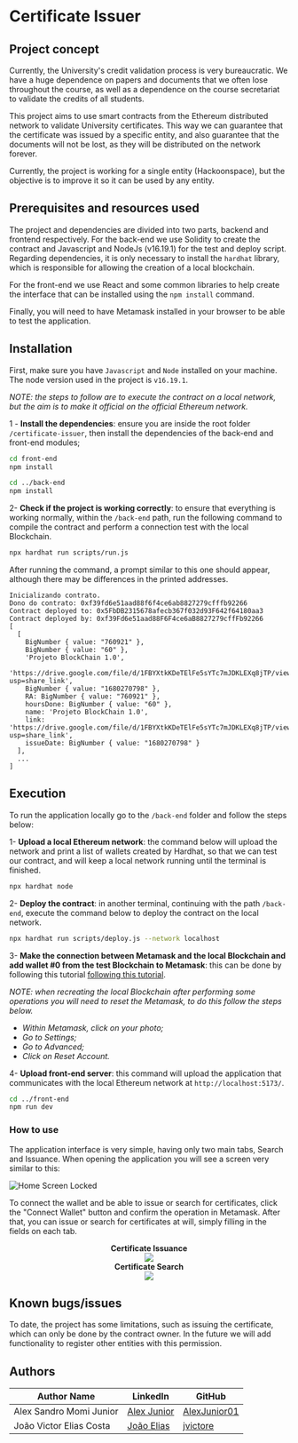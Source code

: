 # Certificate Issuer

## Project concept
Currently, the University's credit validation process is very bureaucratic. We have a huge dependence on papers and documents that we often lose throughout the course, as well as a dependence on the course secretariat to validate the credits of all students.

This project aims to use smart contracts from the Ethereum distributed network to validate University certificates. This way we can guarantee that the certificate was issued by a specific entity, and also guarantee that the documents will not be lost, as they will be distributed on the network forever.

Currently, the project is working for a single entity (Hackoonspace), but the objective is to improve it so it can be used by any entity.

## Prerequisites and resources used
The project and dependencies are divided into two parts, backend and frontend respectively. For the back-end we use Solidity to create the contract and Javascript and NodeJs (v16.19.1) for the test and deploy script. Regarding dependencies, it is only necessary to install the `hardhat` library, which is responsible for allowing the creation of a local blockchain.

For the front-end we use React and some common libraries to help create the interface that can be installed using the `npm install` command.

Finally, you will need to have Metamask installed in your browser to be able to test the application.

## Installation
First, make sure you have `Javascript` and `Node` installed on your machine. The node version used in the project is `v16.19.1`.

_NOTE: the steps to follow are to execute the contract on a local network, but the aim is to make it official on the official Ethereum network._

1 - **Install the dependencies**: ensure you are inside the root folder `/certificate-issuer`, then install the dependencies of the back-end and front-end modules;

``` bash
cd front-end
npm install

cd ../back-end
npm install
```


2- **Check if the project is working correctly**: to ensure that everything is working normally, within the `/back-end` path, run the following command to compile the contract and perform a connection test with the local Blockchain.

``` bash
npx hardhat run scripts/run.js
```

After running the command, a prompt similar to this one should appear, although there may be differences in the printed addresses.

```
Inicializando contrato.
Dono do contrato: 0xf39fd6e51aad88f6f4ce6ab8827279cfffb92266
Contract deployed to: 0x5FbDB2315678afecb367f032d93F642f64180aa3
Contract deployed by: 0xf39Fd6e51aad88F6F4ce6aB8827279cffFb92266
[
  [
    BigNumber { value: "760921" },
    BigNumber { value: "60" },
    'Projeto BlockChain 1.0',
    'https://drive.google.com/file/d/1FBYXtkKDeTElFe5sYTc7mJDKLEXq8jTP/view?usp=share_link',
    BigNumber { value: "1680270798" },
    RA: BigNumber { value: "760921" },
    hoursDone: BigNumber { value: "60" },
    name: 'Projeto BlockChain 1.0',
    link: 'https://drive.google.com/file/d/1FBYXtkKDeTElFe5sYTc7mJDKLEXq8jTP/view?usp=share_link',
    issueDate: BigNumber { value: "1680270798" }
  ],
  ...
]
```

## Execution

To run the application locally go to the `/back-end` folder and follow the steps below:

1- **Upload a local Ethereum network**: the command below will upload the network and print a list of wallets created by Hardhat, so that we can test our contract, and will keep a local network running until the terminal is finished.

``` bash
npx hardhat node
```

2- **Deploy the contract**: in another terminal, continuing with the path `/back-end`, execute the command below to deploy the contract on the local network.

``` bash
npx hardhat run scripts/deploy.js --network localhost
```

3- **Make the connection between Metamask and the local Blockchain and add wallet #0 from the test Blockchain to Metamask**: this can be done by following this tutorial [following this tutorial](https://medium.com/@kaishinaw/connecting-metamask-with-a-local-hardhat-network-7d8cea604dc6).

_NOTE: when recreating the local Blockchain after performing some operations you will need to reset the Metamask, to do this follow the steps below._

* _Within Metamask, click on your photo;_
* _Go to Settings;_
* _Go to Advanced;_
* _Click on Reset Account._

4- **Upload front-end server**: this command will upload the application that communicates with the local Ethereum network at `http://localhost:5173/`.

```bash
cd ../front-end
npm run dev
```

### How to use

The application interface is very simple, having only two main tabs, Search and Issuance. When opening the application you will see a screen very similar to this:

![Home Screen Locked](./docs/img/nao-conectado.png)

To connect the wallet and be able to issue or search for certificates, click the "Connect Wallet" button and confirm the operation in Metamask. After that, you can issue or search for certificates at will, simply filling in the fields on each tab.

<div style="text-align:center">
  <div><strong>Certificate Issuance</strong></div>
  <img src="docs/img/tela-de-emissao.png" />
</div>

<div style="text-align:center">
  <div><strong>Certificate Search</strong></div>
  <img src="docs/img/tela-de-busca.png" />
</div>




## Known bugs/issues
To date, the project has some limitations, such as issuing the certificate, which can only be done by the contract owner. In the future we will add functionality to register other entities with this permission.


## Authors

| Author Name | LinkedIn | GitHub |
| ------------- | -------- | ------ |
| Alex Sandro Momi Junior| [Alex Junior](https://www.linkedin.com/in/alexmomijunior/) | [AlexJunior01](https://github.com/AlexJunior01)
| João Victor Elias Costa  | [João Elias](https://www.linkedin.com/in/jvictore/) | [jvictore](https://github.com/jvictore)

